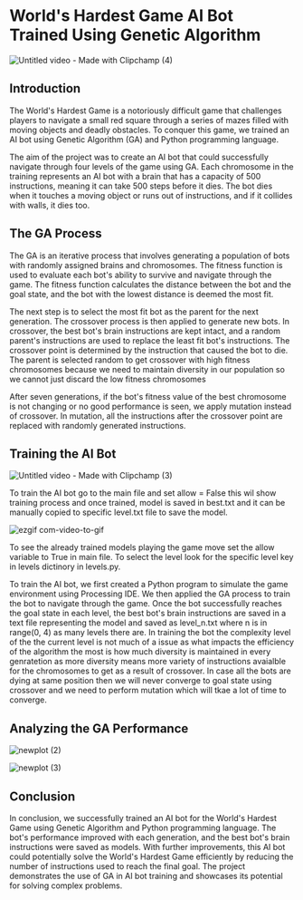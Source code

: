 # World's Hardest Game AI Bot Trained Using Genetic Algorithm

![Untitled video - Made with Clipchamp (4)](https://user-images.githubusercontent.com/108808181/236902512-a25edf32-0f0c-4d59-8114-b7da1793086f.gif)

## Introduction

The World's Hardest Game is a notoriously difficult game that challenges players to navigate a small red square through a series of mazes filled with moving objects and deadly obstacles. To conquer this game, we trained an AI bot using Genetic Algorithm (GA) and Python programming language. 

The aim of the project was to create an AI bot that could successfully navigate through four levels of the game using GA. Each chromosome in the training represents an AI bot with a brain that has a capacity of 500 instructions, meaning it can take 500 steps before it dies. The bot dies when it touches a moving object or runs out of instructions, and if it collides with walls, it dies too. 

## The GA Process

The GA is an iterative process that involves generating a population of bots with randomly assigned brains and chromosomes. The fitness function is used to evaluate each bot's ability to survive and navigate through the game. The fitness function calculates the distance between the bot and the goal state, and the bot with the lowest distance is deemed the most fit. 

The next step is to select the most fit bot as the parent for the next generation. The crossover process is then applied to generate new bots. In crossover, the best bot's brain instructions are kept intact, and a random parent's instructions are used to replace the least fit bot's instructions. The crossover point is determined by the instruction that caused the bot to die. The parent is selected random to get crossover with high fitness chromosomes because we need to maintain diversity in our population so we cannot just discard the low fitness chromosomes

After seven generations, if the bot's fitness value of the best chromosome is not changing or no good performance is seen, we apply mutation instead of crossover. In mutation, all the instructions after the crossover point are replaced with randomly generated instructions. 

## Training the AI Bot

![Untitled video - Made with Clipchamp (3)](https://user-images.githubusercontent.com/108808181/236899632-deca25f6-a766-45d5-88a4-e3e86ea6d94f.gif)


To train the AI bot go to the main file and set allow = False this wil show training process and once trained, model is saved in best.txt and it can be manually copied to specific level.txt file to save the model.

![ezgif com-video-to-gif](https://github.com/saad090/WHG-AI-Bot/assets/108808181/e4551e07-0f79-489a-80dd-ed0c98ecdb71)

To see the already trained models playing the game move set the allow variable to True in main file. To select the level look for the specific level key in levels dictinory in levels.py.

To train the AI bot, we first created a Python program to simulate the game environment using Processing IDE. We then applied the GA process to train the bot to navigate through the game. Once the bot successfully reaches the goal state in each level, the best bot's brain instructions are saved in a text file representing the model and saved as level_n.txt where n is in range(0, 4) as many levels there are. In training the bot the complexity level of the the current level is not much of a issue as what impacts the efficiency of the algorithm the most is how much diversity is maintained in every genratetion as more diversity means more variety of instructions avaialble for the chromosomes to get as a result of crossover. In case all the bots are dying at same position then we will never converge to goal state using crossover and we need to perform mutation which will tkae a lot of time to converge.

## Analyzing the GA Performance

![newplot (2)](https://user-images.githubusercontent.com/108808181/236903903-d801a085-b1b0-4f62-b934-1d64c7f9765f.png)

![newplot (3)](https://user-images.githubusercontent.com/108808181/236904057-333e15e8-6d7e-4500-abad-7fbd5cfc9b11.png)


## Conclusion

In conclusion, we successfully trained an AI bot for the World's Hardest Game using Genetic Algorithm and Python programming language. The bot's performance improved with each generation, and the best bot's brain instructions were saved as models. With further improvements, this AI bot could potentially solve the World's Hardest Game efficiently by reducing the number of instructions used to reach the final goal. The project demonstrates the use of GA in AI bot training and showcases its potential for solving complex problems.


